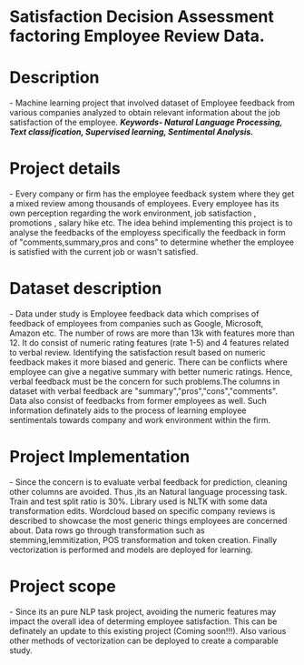 <h1> <b>Satisfaction Decision Assessment factoring Employee Review Data.</h1></b>

<h1><b>Description</h1></b>- Machine learning project that involved dataset of Employee feedback from various companies analyzed to obtain relevant information about the job satisfaction of the employee. <b><i>Keywords- Natural Language Processing, Text classification, Supervised learning, Sentimental Analysis.</b></i>

<h1><b>Project details</h1></b> - Every company or firm has the employee feedback system where they get a mixed review among thousands of employees. Every employee has its own perception regarding the work environment, job satisfaction , promotions , salary hike etc. The idea behind implementing this project is to analyse the feedbacks of the employess specifically the feedback in form of "comments,summary,pros and cons" to determine whether the employee is satisfied with the current job or wasn't satisfied.

<h1><b>Dataset description </h1></b>- Data under study is Employee feedback data which comprises of feedback of employees from companies such as Google, Microsoft, Amazon etc. The number of rows are more than 13k with features more than 12. It do consist of numeric rating features (rate 1-5) and 4 features related to verbal review. Identifying the satisfaction result based on numeric feedback makes it more biased and generic. There can be conflicts where employee can give a negative summary with better numeric ratings. Hence, verbal feedback must be the concern for such problems.The columns in dataset with verbal feedback are "summary","pros","cons","comments". Data also consist of feedbacks from former employees as well. Such information definately aids to the process of learning employee sentimentals towards company and work environment within the firm.
                     
<h1><b>Project Implementation</h1></b> - Since the concern is to evaluate verbal feedback for prediction, cleaning other columns are avoided. Thus ,its an Natural language processing task. Train and test split ratio is 30%. Library used is NLTK with some data transformation edits. Wordcloud based on specific company reviews is described to showcase the most generic things employees are concerned about. Data rows go through transformation such as stemming,lemmitization, POS transformation and token creation. Finally vectorization is performed and models are deployed for learning. 

<h1><b>Project scope</h1></b>- Since its an pure NLP task project, avoiding the numeric features may impact the overall idea of determing employee satisfaction. This can be definately an update to this existing project (Coming soon!!!). Also various other methods of vectorization can be deployed to create a comparable study. 


